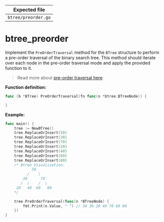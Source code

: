 | Expected file       |
| ------------------- |
| `btree/preorder.go` |

# btree_preorder

Implement the `PreOrderTraversal` method for the `BTree` structure to perform a pre-order traversal of the binary search tree. This method should iterate over each node in the pre-order traversal mode and apply the provided function to it.

> Read more about [pre-order traversal here](https://www.geeksforgeeks.org/preorder-traversal-of-binary-tree/)

**Function definition:**

```go
func (b *BTree) PreOrderTraversal(fn func(n *btree.BTreeNode)) {

}

```

**Example:**

```go
func main() {
    tree := NewBTree()
    tree.ReplaceOrInsert(50)
    tree.ReplaceOrInsert(30)
    tree.ReplaceOrInsert(70)
    tree.ReplaceOrInsert(20)
    tree.ReplaceOrInsert(40)
    tree.ReplaceOrInsert(60)
    tree.ReplaceOrInsert(80)
    /* Btree Visualization:
            50
          /    \
        30      70
       /  \    /  \
     20   40  60   80
    */

    tree.PreOrderTraversal(func(n *BTreeNode) {
        fmt.Print(n.Value, " ") // 50 30 20 40 70 60 80
    })
}

```
